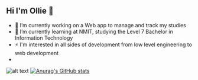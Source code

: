 ## Hi I'm Ollie 👋

- 🔭 I’m currently working on a Web app to manage and track my studies
- 🌱 I’m currently learning at NMIT, studying the Level 7 Bachelor in Information Technology
- ⚡ I'm interested in all sides of development from low level engineering to web development
- 
![alt text](https://github.com/Ollie-Moss/blob/main/Header.png?raw=true)
[![Anurag's GitHub stats](https://github-readme-stats.vercel.app/api?username=Ollie-Moss&show_icons=true&theme=dracula)](https://github.com/anuraghazra/github-readme-stats)

